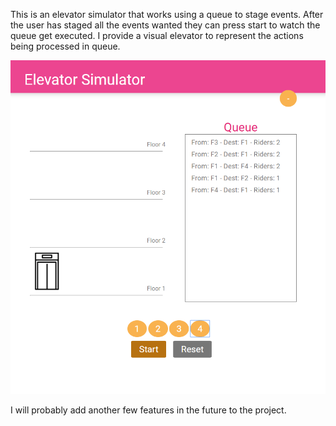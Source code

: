 This is an elevator simulator that works using a queue to stage events.
After the user has staged all the events wanted they can press start to watch the queue get executed.
I provide a visual elevator to represent the actions being processed in queue.

![Image of the project](https://github.com/Amalazing/Elevator-Simulator/blob/master/img/demo.PNG)

I will probably add another few features in the future to the project.
